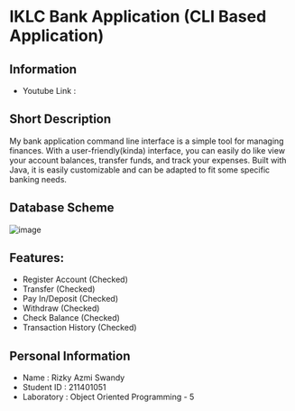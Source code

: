 # IKLC Bank Application (CLI Based Application)

## Information
- Youtube Link : 

## Short Description
My bank application command line interface is a simple tool for managing finances. With a user-friendly(kinda) interface, you can easily do like view your account balances, transfer funds, and track your expenses. Built with Java, it is easily customizable and can be adapted to fit some specific banking needs.

## Database Scheme
![image](https://user-images.githubusercontent.com/86555486/235188436-93c3d67a-8ace-4c67-a02b-ff801e9951c9.png)

## Features:
- Register Account (Checked)
- Transfer (Checked)
- Pay In/Deposit (Checked)
- Withdraw (Checked)
- Check Balance (Checked)
- Transaction History (Checked)

## Personal Information
- Name        : Rizky Azmi Swandy
- Student ID  : 211401051
- Laboratory  : Object Oriented Programming - 5
